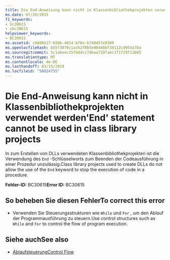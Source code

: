 ```yaml
---
title: Die End-Anweisung kann nicht in Klassenbibliothekprojekten verwendet werden
ms.date: 07/20/2015
f1_keywords:
- bc30615
- vbc30615
helpviewer_keywords:
- BC30615
ms.assetid: c8606b17-b50b-4014-b76e-b748d57e9389
ms.openlocfilehash: b55f3070c1ac62f8b5e00440bf38112c4954a7ba
ms.sourcegitcommit: 5c1abeec15fbddcc7dbaa729fabc1f1f29f12045
ms.translationtype: MT
ms.contentlocale: de-DE
ms.lasthandoff: 03/15/2019
ms.locfileid: "58024755"
---
```

# <a name="end-statement-cannot-be-used-in-class-library-projects"></a><span data-ttu-id="37927-102">Die End-Anweisung kann nicht in Klassenbibliothekprojekten verwendet werden</span><span class="sxs-lookup"><span data-stu-id="37927-102">'End' statement cannot be used in class library projects</span></span>
<span data-ttu-id="37927-103">In zum Erstellen von DLLs verwendeten Klassenbibliothekprojekten ist die Verwendung des `End` -Schlüsselworts zum Beenden der Codeausführung in einer Prozedur unzulässig.</span><span class="sxs-lookup"><span data-stu-id="37927-103">Class library projects used to create DLLs do not allow the use of the `End` keyword to stop the execution of code in a procedure.</span></span>  
  
 <span data-ttu-id="37927-104">**Fehler-ID:** BC30615</span><span class="sxs-lookup"><span data-stu-id="37927-104">**Error ID:** BC30615</span></span>  
  
## <a name="to-correct-this-error"></a><span data-ttu-id="37927-105">So beheben Sie diesen Fehler</span><span class="sxs-lookup"><span data-stu-id="37927-105">To correct this error</span></span>  
  
-   <span data-ttu-id="37927-106">Verwenden Sie Steuerungsstrukturen wie `While` und `For` , um den Ablauf der Programmausführung zu steuern.</span><span class="sxs-lookup"><span data-stu-id="37927-106">Use control structures such as `While` and `For` to control the flow of program execution.</span></span>  
  
## <a name="see-also"></a><span data-ttu-id="37927-107">Siehe auch</span><span class="sxs-lookup"><span data-stu-id="37927-107">See also</span></span>

- [<span data-ttu-id="37927-108">Ablaufsteuerung</span><span class="sxs-lookup"><span data-stu-id="37927-108">Control Flow</span></span>](../../visual-basic/programming-guide/language-features/control-flow/index.md)
